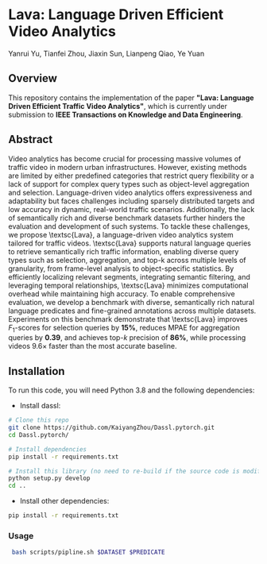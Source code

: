 # Lava: Language Driven Efficient Video Analytics

Yanrui Yu, Tianfei Zhou, Jiaxin Sun, Lianpeng Qiao, Ye Yuan

## Overview

This repository contains the implementation of the paper **"Lava: Language Driven Efficient Traffic Video Analytics"**, which is currently under submission to **IEEE Transactions on Knowledge and Data Engineering**.

## Abstract
Video analytics has become crucial for processing massive volumes of traffic video in modern urban infrastructures. However, existing methods are limited by either predefined categories that restrict query flexibility or a lack of support for complex query types such as object-level aggregation and selection. Language-driven video analytics offers expressiveness and adaptability but faces challenges including sparsely distributed targets and low accuracy in dynamic, real-world traffic scenarios. Additionally, the lack of semantically rich and diverse benchmark datasets further hinders the evaluation and development of such systems.  To tackle these challenges, we propose \textsc{Lava}, a language-driven video analytics system tailored for traffic videos. \textsc{Lava} supports natural language queries to retrieve semantically rich traffic information, enabling diverse query types such as selection, aggregation, and top-k across multiple levels of granularity, from frame-level analysis to object-specific statistics. By efficiently localizing relevant segments, integrating semantic filtering, and leveraging temporal relationships, \textsc{Lava} minimizes computational overhead while maintaining high accuracy. To enable comprehensive evaluation, we develop a benchmark with diverse, semantically rich natural language predicates and fine-grained annotations across multiple datasets. Experiments on this benchmark demonstrate that \textsc{Lava} improves $F_1$-scores for selection queries by $\mathbf{15\%}$, reduces MPAE for aggregation queries by $\mathbf{0.39}$, and achieves top-$k$ precision of $\mathbf{86\%}$, while processing videos 9.6× faster than the most accurate baseline.

## Installation

To run this code, you will need Python 3.8 and the following dependencies:

* Install dassl: 
```bash
# Clone this repo
git clone https://github.com/KaiyangZhou/Dassl.pytorch.git
cd Dassl.pytorch/

# Install dependencies
pip install -r requirements.txt

# Install this library (no need to re-build if the source code is modified)
python setup.py develop
cd ..
```

* Install other dependencies:
```bash
pip install -r requirements.txt
```

### Usage
```bash
 bash scripts/pipline.sh $DATASET $PREDICATE
```

